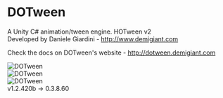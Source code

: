 # DOTween

A Unity C# animation/tween engine. HOTween v2  
Developed by Daniele Giardini - http://www.demigiant.com

Check the docs on DOTween's website - http://dotween.demigiant.com

![DOTween](screenshots/splash_dotween.png "DOTween")  
![DOTween](screenshots/splash_shortcuts.png "DOTween")  
![DOTween](screenshots/splash_lambda.png "DOTween")  
v1.2.420b -> 0.3.8.60